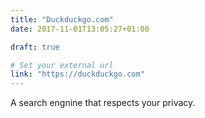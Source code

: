 ```yaml
---
title: "Duckduckgo.com"
date: 2017-11-01T13:05:27+01:00

draft: true

# Set your external url
link: "https://duckduckgo.com"
---
```

A search engnine that respects your privacy.
